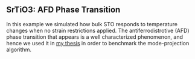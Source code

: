 ## SrTiO3: AFD Phase Transition

In this example we simulated how bulk STO responds to temperature changes when no strain restrictions applied. The antiferrodistrotive (AFD) phase transition that appears is a well characterized phenomenon, and hence we used it in [my thesis](https://www.google.es) in order to benchmark the mode-projection algorithm.

